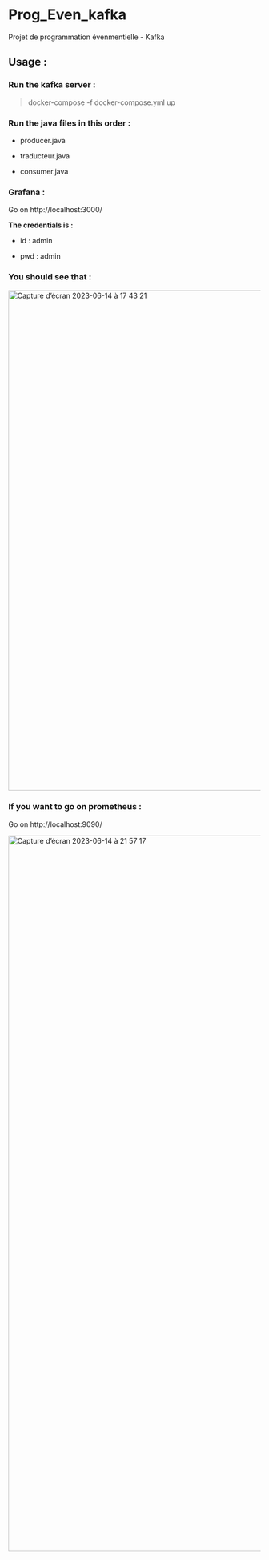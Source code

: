 # Prog_Even_kafka
Projet de programmation évenmentielle - Kafka 

## Usage :

### Run the kafka server :
> docker-compose -f docker-compose.yml up


### Run the java files in this order :
 - producer.java

 - traducteur.java

 - consumer.java


### Grafana :

Go on http://localhost:3000/

 **The credentials is :**

  - id : admin
 
  - pwd : admin

### You should see that : 

<img width="1000" alt="Capture d’écran 2023-06-14 à 17 43 21" src="https://github.com/Eiichiru/Prog_Even_kafka/assets/93995072/67347790-5318-4032-9874-ca861745e5c4">


### If you want to go on prometheus :

Go on http://localhost:9090/

<img width="1431" alt="Capture d’écran 2023-06-14 à 21 57 17" src="https://github.com/Eiichiru/Prog_Even_kafka/assets/93995072/5ac1200b-5daa-430b-a45b-7570ddf83c57">


